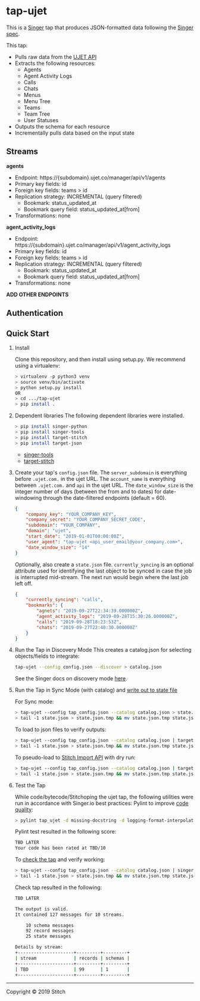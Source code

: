 # tap-ujet

This is a [Singer](https://singer.io) tap that produces JSON-formatted data
following the [Singer
spec](https://github.com/singer-io/getting-started/blob/master/SPEC.md).

This tap:

- Pulls raw data from the [UJET API](https://support.ujet.co/hc/en-us/articles/115006908127-UJET-Data-API#h_7d95eafc-6c02-446b-bcc6-b733f4e1143e)
- Extracts the following resources:
  - Agents
  - Agent Activity Logs
  - Calls
  - Chats
  - Menus
  - Menu Tree
  - Teams
  - Team Tree
  - User Statuses
- Outputs the schema for each resource
- Incrementally pulls data based on the input state


## Streams

**agents**
- Endpoint: https://{subdomain}.ujet.co/manager/api/v1/agents
- Primary key fields: id
- Foreign key fields: teams > id
- Replication strategy: INCREMENTAL (query filtered)
  - Bookmark: status_updated_at
  - Bookmark query field: status_updated_at[from]
- Transformations: none

**agent_activity_logs**
- Endpoint: https://{subdomain}.ujet.co/manager/api/v1/agent_activity_logs
- Primary key fields: id
- Foreign key fields: teams > id
- Replication strategy: INCREMENTAL (query filtered)
  - Bookmark: status_updated_at
  - Bookmark query field: status_updated_at[from]
- Transformations: none

**ADD OTHER ENDPOINTS**


## Authentication


## Quick Start

1. Install

    Clone this repository, and then install using setup.py. We recommend using a virtualenv:

    ```bash
    > virtualenv -p python3 venv
    > source venv/bin/activate
    > python setup.py install
    OR
    > cd .../tap-ujet
    > pip install .
    ```
2. Dependent libraries
    The following dependent libraries were installed.
    ```bash
    > pip install singer-python
    > pip install singer-tools
    > pip install target-stitch
    > pip install target-json
    
    ```
    - [singer-tools](https://github.com/singer-io/singer-tools)
    - [target-stitch](https://github.com/singer-io/target-stitch)

3. Create your tap's `config.json` file. The `server_subdomain` is everything before `.ujet.com.` in the ujet URL.  The `account_name` is everything between `.ujet.com.` and `api` in the ujet URL. The `date_window_size` is the integer number of days (between the from and to dates) for date-windowing through the date-filtered endpoints (default = 60).

    ```json
    {
        "company_key": "YOUR_COMPANY_KEY",
        "company_secret": "YOUR_COMPANY_SECRET_CODE",
        "subdomain": "YOUR_COMPANY",
        "domain": "ujet",
        "start_date": "2019-01-01T00:00:00Z",
        "user_agent": "tap-ujet <api_user_email@your_company.com>",
        "date_window_size": "14"
    }
    ```
    
    Optionally, also create a `state.json` file. `currently_syncing` is an optional attribute used for identifying the last object to be synced in case the job is interrupted mid-stream. The next run would begin where the last job left off.

    ```json
    {
        "currently_syncing": "calls",
        "bookmarks": {
            "agnets": "2019-09-27T22:34:39.000000Z",
            "agent_activity_logs": "2019-09-28T15:30:26.000000Z",
            "calls": "2019-09-28T18:23:53Z",
            "chats": "2019-09-27T22:40:30.000000Z"
        }
    }
    ```

4. Run the Tap in Discovery Mode
    This creates a catalog.json for selecting objects/fields to integrate:
    ```bash
    tap-ujet --config config.json --discover > catalog.json
    ```
   See the Singer docs on discovery mode
   [here](https://github.com/singer-io/getting-started/blob/master/docs/DISCOVERY_MODE.md#discovery-mode).

5. Run the Tap in Sync Mode (with catalog) and [write out to state file](https://github.com/singer-io/getting-started/blob/master/docs/RUNNING_AND_code/bytecode/StitchOPING.md#running-a-singer-tap-with-a-singer-target)

    For Sync mode:
    ```bash
    > tap-ujet --config tap_config.json --catalog catalog.json > state.json
    > tail -1 state.json > state.json.tmp && mv state.json.tmp state.json
    ```
    To load to json files to verify outputs:
    ```bash
    > tap-ujet --config tap_config.json --catalog catalog.json | target-json > state.json
    > tail -1 state.json > state.json.tmp && mv state.json.tmp state.json
    ```
    To pseudo-load to [Stitch Import API](https://github.com/singer-io/target-stitch) with dry run:
    ```bash
    > tap-ujet --config tap_config.json --catalog catalog.json | target-stitch --config target_config.json --dry-run > state.json
    > tail -1 state.json > state.json.tmp && mv state.json.tmp state.json
    ```

6. Test the Tap
    
    While code/bytecode/Stitchoping the ujet tap, the following utilities were run in accordance with Singer.io best practices:
    Pylint to improve [code quality](https://github.com/singer-io/getting-started/blob/master/docs/BEST_PRACTICES.md#code-quality):
    ```bash
    > pylint tap_ujet -d missing-docstring -d logging-format-interpolation -d too-many-locals -d too-many-arguments
    ```
    Pylint test resulted in the following score:
    ```bash
    TBD LATER
    Your code has been rated at TBD/10
    ```

    To [check the tap](https://github.com/singer-io/singer-tools#singer-check-tap) and verify working:
    ```bash
    > tap-ujet --config tap_config.json --catalog catalog.json | singer-check-tap > state.json
    > tail -1 state.json > state.json.tmp && mv state.json.tmp state.json
    ```
    Check tap resulted in the following:
    ```bash
    TBD LATER

    The output is valid.
    It contained 127 messages for 10 streams.

        10 schema messages
        92 record messages
        25 state messages

    Details by stream:
    +---------------------+---------+---------+
    | stream              | records | schemas |
    +---------------------+---------+---------+
    | TBD                 | 99      | 1       |
    +---------------------+---------+---------+
    ```
---

Copyright &copy; 2019 Stitch
